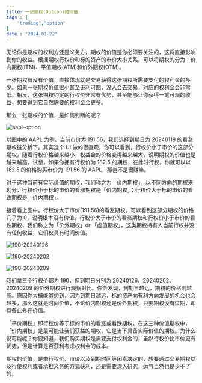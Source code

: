```yaml
---
title: 一张期权(Option)的价值
tags : [
    "trading","option"
]
date : "2024-01-22"
---
```


无论你是期权的权利方还是义务方，期权的价值是你必须要关注的，这将直接影响到你的收益。根据期权行权价和标的资产的市价大小关系，可以将期权的分为：价内期权(ITM)、平值期权(ATM)和价外期权(OTM)。

一张期权有没有价值，直接体现就是交易获得这张期权所需要支付的权利金的多少。如果一张期权价值很小甚至无利可图，没人会去交易，对应的权利金会非常低。相反，这张期权约定的行权价非常有优势，甚至能够让你获得一笔可观的收益，想要得到它自然需要的权利金会更多。

那么一张期权的价值，是如何判断的呢？

![aapl-option](https://img.goldpumpkin.life/1705935901634-2vW6sR.jpg)

以图中的 AAPL 为例，当前市价为 191.56，我们选择到期日为 20240119 的看涨期权链分析下。其实这个 UI 做的很直观，你可以看到，行权价小于市价的这部分期权，随着行权价格越来越小，权益金的价格变得越来越大，说明期权的价值也是越来越高。试想，如果你拥有行权价为 182.5 的期权，在此时行权，你就可以以 182.5 的价格购买市价为 191.56 的 AAPL，那岂不是很赚嘛。

对于这种当前有实际价值的期权，我们称之为「价内期权」。以不同方向的期权来划分，行权价小于标的市价的看涨期权是「价内期权」；行权价大于标的市价的看跌期权是「价内期权」。

接着看上图中，行权价大于市价(191.56)的看涨期权，可以看到这部分期权的价格几乎为 0，说明根本没有价值。行权价大于市价的看涨期权和行权价小于市价的看跌期权，我们称之为「价外期权」or 「虚值期权」，这类期权持有人当前行权并没有任何收益，它们仅具有时间价值。

![190-20240126](https://img.goldpumpkin.life/1705935914053-53IIMC.jpg)


![190-20240202](https://img.goldpumpkin.life/1705935922976-aSG7lu.jpg)


![190-20240209](https://img.goldpumpkin.life/1705935931553-Ua4UiN.jpg)

我们拿三个行权价都为 190，但到期日分别为 20240126、20240202、20240209 的价外期权进行观察对比。你会发现，到期日越远，期权的价格则越高。原因你大概能够想到，因为到期日越远，标的资产向有利方向发展的机会也会越多，那么这就是时间价值，不论价内期权还是价外期权，只要期权没有过期，即具备此外在价值。

「平价期权」即行权价等于标的市价的看涨或看跌期权。在这三种价值期权中，「价内期权」是最可能让我们获益的期权，它是当下具备实际价值的期权。为什么说可能呢？你要知道，我们购买期权是需要支付权利金的，虽然行权价比市价更有优势，但是计算是否获利考虑权利金的成本。

期权的价值，是由行权价、市价以及到期时间等因素决定的，想要通过交易期权以及行使权利或者承担义务的方式获利，还是需要深入研究，运气当然也是少不了的。





